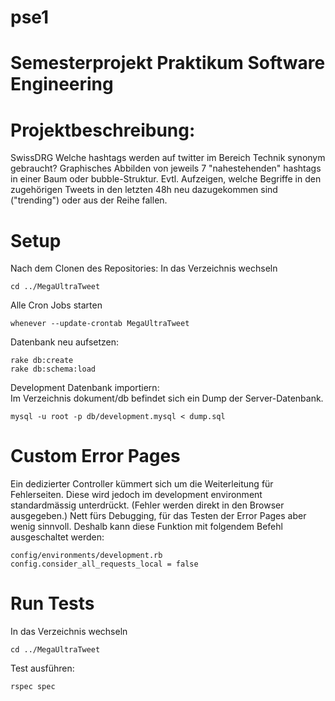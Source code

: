 # pse1
Semesterprojekt Praktikum Software Engineering
==============================================
# Projektbeschreibung:
SwissDRG
Welche hashtags werden auf twitter im Bereich Technik synonym gebraucht?
Graphisches Abbilden von jeweils 7 "nahestehenden" hashtags in einer Baum oder bubble-Struktur.
Evtl. Aufzeigen, welche Begriffe in den zugehörigen Tweets in den letzten 48h neu dazugekommen
sind ("trending") oder aus der Reihe fallen.

# Setup
Nach dem Clonen des Repositories:
In das Verzeichnis wechseln
```
cd ../MegaUltraTweet
```
Alle Cron Jobs starten
```
whenever --update-crontab MegaUltraTweet
```
Datenbank neu aufsetzen:
```
rake db:create
rake db:schema:load
```
Development Datenbank importiern:  
Im Verzeichnis dokument/db befindet sich ein Dump der Server-Datenbank.
```
mysql -u root -p db/development.mysql < dump.sql
```

# Custom Error Pages
Ein dedizierter Controller kümmert sich um die Weiterleitung für Fehlerseiten. Diese wird jedoch im development environment standardmässig unterdrückt. (Fehler werden direkt in den Browser ausgegeben.) Nett fürs Debugging, für das Testen der Error Pages aber wenig sinnvoll. Deshalb kann diese Funktion mit folgendem Befehl ausgeschaltet werden:
```
config/environments/development.rb
config.consider_all_requests_local = false
```

# Run Tests
In das Verzeichnis wechseln
```
cd ../MegaUltraTweet
```
Test ausführen:
```
rspec spec
```
